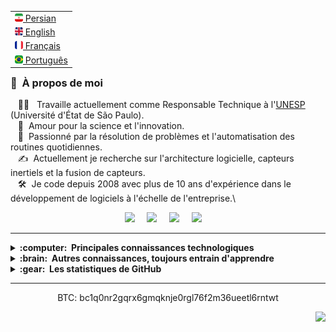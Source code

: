 <table align="right">
 <tr><td><a href="README.md"><img src="images/ir-flag.png" height="13"> Persian</a></td></tr>
 <tr><td><a href="README_en.md"><img src="images/uk-flag.png" height="13"> English</a></td></tr>
 <tr><td><a href="README_fr.md"><img src="images/fr-flag.png" height="13"> Français</a></td></tr>
 <tr><td><a href="README_pt.md"><img src="images/br-flag.png" height="13"> Português</a></td></tr>
</table>

### :space_invader: &nbsp;À propos de moi 

&nbsp;&nbsp;&nbsp;:technologist: &nbsp; Travaille actuellement comme Responsable Technique à l'[UNESP](https://unesp.br/) (Université d'État de São Paulo).\
&nbsp;&nbsp;&nbsp;:seedling: &nbsp;Amour pour la science et l'innovation.\
&nbsp;&nbsp;&nbsp;:heartbeat: &nbsp;Passionné par la résolution de problèmes et l'automatisation des routines quotidiennes.\
&nbsp;&nbsp;&nbsp;:writing_hand: &nbsp;Actuellement je recherche sur l'architecture logicielle, capteurs inertiels et la fusion de capteurs.\
&nbsp;&nbsp;&nbsp;:hammer_and_wrench: &nbsp;Je code depuis 2008 avec plus de 10 ans d'expérience dans le développement de logiciels à l'échelle de l'entreprise.\

<p align="center">
  <a href="mailto:torabi.srh@gmail.com"><img src="https://img.shields.io/badge/gmail-%23D14836.svg?&style=for-the-badge&logo=gmail&logoColor=white" /></a>&nbsp;&nbsp;&nbsp;&nbsp;
  <a href="instagram.com/soroush.trb/"><img src="https://img.shields.io/badge/instagram-%23dc2743.svg?&style=for-the-badge&logo=instagram&logoColor=white" /></a>&nbsp;&nbsp;&nbsp;&nbsp;
  <a href="https://www.linkedin.com/in/soroush-torabi-0b549076/"><img src="https://img.shields.io/badge/linkedin-%230077B5.svg?&style=for-the-badge&logo=linkedin&logoColor=white" /></a>&nbsp;&nbsp;&nbsp;&nbsp;
  <a href="https://github.com/Torabi-srh/"><img src="https://img.shields.io/badge/github-%230077B5.svg?&style=for-the-badge&logo=github&logoColor=white" /></a>&nbsp;&nbsp;&nbsp;&nbsp;
</p>

<hr/>

<details>
  <summary><b>:computer: &nbsp;Principales connaissances technologiques</b></summary>
  <br/>

![C#](https://img.shields.io/badge/C%23-239120.svg?&style=flat&logo=csharp&logoColor=white)&nbsp;
![Xamarin](https://img.shields.io/badge/Xamarin-3498DB.svg?&style=flat&logo=xamarin&logoColor=white)&nbsp;
![Dotnet](https://img.shields.io/badge/.NET-5C2D91.svg?&style=flat&logo=.net&logoColor=white)&nbsp;
![Go](https://img.shields.io/badge/Go-00ADD8.svg?&style=flat&logo=go&logoColor=white)&nbsp;
![VueJs](https://img.shields.io/badge/Vue.js-35495E.svg?&style=flat&logo=vue.js&logoColor=white)&nbsp;
![RabbitMQ](https://img.shields.io/badge/rabbitmq-%23FF6600.svg?&style=flat&logo=rabbitmq&logoColor=white)&nbsp;
![Angular](https://img.shields.io/badge/ANGULAR-DD0031.svg?&style=flat&logo=angular&logoColor=white)&nbsp;
![HTML5](https://img.shields.io/badge/HTML5-E34F26.svg?&style=flat&logo=html5&logoColor=white)&nbsp;
![CSS3](https://img.shields.io/badge/CSS3-%231572B6.svg?&style=flat&logo=css3&logoColor=white)&nbsp;
![JavaScript](https://img.shields.io/badge/JAVASCRIPT-323330.svg?&style=flat&logo=javascript&logoColor=%23F7DF1E)&nbsp;
![TypeScript](https://img.shields.io/badge/TYPESCRIPT-%23007ACC.svg?&style=flat&logo=typescript&logoColor=white)&nbsp;\
![Git](https://img.shields.io/badge/GIT-%23F05033.svg?&style=flat&logo=git&logoColor=white)&nbsp;
![GitHub](https://img.shields.io/badge/GITHUB-%23121011.svg?&style=flat&logo=github&logoColor=white)&nbsp;
![GitLab](https://img.shields.io/badge/GITLAB-%23181717.svg?&style=flat&logo=gitlab&logoColor=white)&nbsp;
![Docker](https://img.shields.io/badge/DOCKER-2496ED.svg?&style=flat&logo=docker&logoColor=white)&nbsp;
![Ansible](https://img.shields.io/badge/ANSIBLE-%231A1918.svg?&style=flat&logo=ansible&logoColor=white)&nbsp;
![Postgres](https://img.shields.io/badge/POSTGRES-%23316192.svg?&style=flat&logo=postgresql&logoColor=white)
![MySQL](https://img.shields.io/badge/MARIADB-4479A1.svg?&style=flat&logo=mariadb&logoColor=white)
![SQLite](https://img.shields.io/badge/SQLITE-003B57.svg?&style=flat&logo=sqlite&logoColor=white)\
![REST API](https://img.shields.io/badge/REST-02569B.svg?&style=flat&logo=rest&logoColor=white)&nbsp;
![GRAPHQL](https://img.shields.io/badge/GRAPHQL-E10098.svg?&style=flat&logo=graphql&logoColor=white)&nbsp;\
![LINUX](https://img.shields.io/badge/LINUX-FCC624?style=flat-square&logo=linux&logoColor=black)
![VSCode](https://img.shields.io/badge/VSCODE-007ACC.svg?&style=flat&logo=visual-studio-code)&nbsp;
![Eclipse](https://img.shields.io/badge/ECLIPSE-2C2255.svg?&style=flat&logo=eclipse)&nbsp;
![IntelliJ](https://img.shields.io/badge/INTELLIJ-000000.svg?&style=flat&logo=intellij-idea)&nbsp;\
![Clean Architecture](https://img.shields.io/badge/CLEAN%20ARCHITECTURE-6DB33F.svg?&style=flat&logoColor=white)&nbsp;
![Hexagonal Architecture](https://img.shields.io/badge/HEXAGONAL-2496ED.svg?&style=flat&logoColor=white)&nbsp;
![MVC Architecture](https://img.shields.io/badge/MVC-888888.svg?&style=flat&logoColor=white)&nbsp;
![MVVM Architecture](https://img.shields.io/badge/MVVM-888888.svg?&style=flat&logoColor=white)&nbsp;\
![DDD](https://img.shields.io/badge/DOMAIN%20DD-02569B.svg?&style=flat&logo=ddd&logoColor=white)&nbsp;
![TDD](https://img.shields.io/badge/TEST%20DD-E34F26.svg?&style=flat&logo=tdd&logoColor=white)&nbsp;
![PMBOK](https://img.shields.io/badge/PMBOK-DD0031.svg?&style=flat&logo=ddd&logoColor=white)&nbsp;
![SCRUM](https://img.shields.io/badge/SCRUM-6DB33F.svg?&style=flat&logo=ddd&logoColor=white)&nbsp;

</details>

<details>
  <summary><b>:brain: &nbsp;Autres connaissances, toujours entrain d'apprendre</b></summary>
  <br/>

![Firebase](https://img.shields.io/badge/FIREBASE-FFCA28.svg?&style=flat&logo=firebase&logoColor=black)&nbsp;
![NodeJS](https://img.shields.io/badge/NODEJS-339933.svg?&style=flat&logo=node.js&logoColor=white)&nbsp;\
![Redis](https://img.shields.io/badge/REDIS-DC382D.svg?&style=flat&logo=redis&logoColor=white)&nbsp;
![Nginx](https://img.shields.io/badge/NGINX-269539.svg?&style=flat&logo=nginx&logoColor=white)&nbsp;
![GRPC](https://img.shields.io/badge/GRPC-4285F4.svg?&style=flat&logo=google&logoColor=white)&nbsp;
![Kubernetes](https://img.shields.io/badge/KUBERNETES-326CE5.svg?&style=flat&logo=kubernetes&logoColor=white)&nbsp;
![GithubActions](https://img.shields.io/badge/GITHUB%20ACTIONS-2088FF.svg?&style=flat&logo=github-actions&logoColor=white)&nbsp;\
![MongoDB](https://img.shields.io/badge/MONGODB-47A248.svg?&style=flat&logo=mongodb&logoColor=white)&nbsp;
![Python](https://img.shields.io/badge/PYTHON-3776AB.svg?&style=flat&logo=python&logoColor=white)&nbsp;\
![Cpp](https://img.shields.io/badge/C++-00599C.svg?&style=flat&logo=c%2B%2B&logoColor=white)&nbsp;
![Arduino](https://img.shields.io/badge/ARDUINO-00979D.svg?&style=flat&logo=arduino&logoColor=white)&nbsp;
![JQuery](https://img.shields.io/badge/JQUERY-0769AD.svg?&style=flat&logo=jquery&logoColor=white)&nbsp;
![PHP](https://img.shields.io/badge/PHP-777BB4.svg?&style=flat&logo=php&logoColor=white)&nbsp;\
![PHOTOSHOP](https://img.shields.io/badge/PHOTOSHOP-31A8FF.svg?&style=flat&logo=adobe-photoshop&logoColor=white)&nbsp;
![FIGMA](https://img.shields.io/badge/FIGMA-FFC0CB.svg?&style=flat&logo=figma&logoColor=black)&nbsp;

</details>

<details>
  <summary><b>:gear: &nbsp;Les statistiques de GitHub</b></summary>
  <br/>
    <p align="center">
        <img height="137px" src="https://github-readme-streak-stats.herokuapp.com/?user=Torabi-srh&hide_border=true&theme=nightowl" />
    </p>
    <p align="center">
        <img height="137px" src="https://github-readme-stats.vercel.app/api?username=Torabi-srh&hide_title=true&hide_border=true&show_icons=true&include_all_commits=true&count_private=true&line_height=21&theme=nightowl" /> <img height="137px" src="https://github-readme-stats.vercel.app/api/top-langs/?username=Torabi-srh&hide=html&hide_title=true&hide_border=true&layout=compact&langs_count=8&theme=nightowl" />
    </p>
</details>

<hr/>


<p align="center">
   BTC: bc1q0nr2gqrx6gmqknje0rgl76f2m36ueetl6rntwt
</p>

<p align="right">
<img src="https://komarev.com/ghpvc/?username=Torabi-srh&style=plastic&label=Views"><img>
</p>
